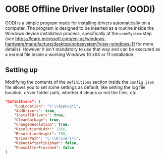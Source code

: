 # OOBE Offline Driver Installer (OODI)

OODI is a simple program made for installing drivers automatically on a computer. The program is designed to be inserted as a routine inside the Windows device installation process, specifically at the `oobeSystem` step (see https://learn.microsoft.com/en-us/windows-hardware/manufacture/desktop/oobesystem?view=windows-11 for more details). However it isn't mandatory to use that way and can be executed as a normal file inside a working Windows 10 x64 or 11 installation.

## Setting up
Modifying the contents of the `Definitions` section inside the `config.json` file allows you to set some settings as default, like setting the log file location, driver folder path, whether it cleans or not the files, etc.

```json
"Definitions": {
    "LogLocation": "C:\\AppLog\\",
    "AddDrivers": true,
    "InstallDrivers": true,
    "CleanGarbage": true,
    "ChangeResolution": true,
    "ResolutionWidth": 1366,
    "ResolutionHeight": 768,
    "DriverPath": "C:\\Drivers\\",
    "RebootAfterFinished": false,
    "PauseAfterFinished": false
}
```
